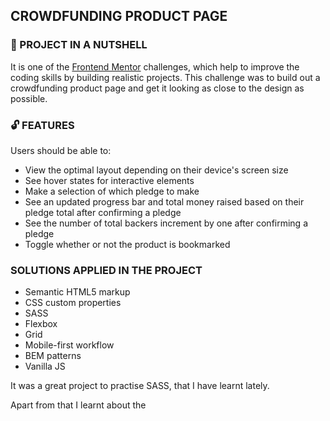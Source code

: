## CROWDFUNDING PRODUCT PAGE

### :shell: PROJECT IN A NUTSHELL

It is one of the [Frontend Mentor](https://www.frontendmentor.io) challenges, which help to improve the coding skills by building realistic projects.
This challenge was to build out a crowdfunding product page and get it looking as close to the design as possible.

### :unlock: FEATURES 

Users should be able to:

* View the optimal layout depending on their device's screen size
* See hover states for interactive elements
* Make a selection of which pledge to make
* See an updated progress bar and total money raised based on their pledge total after confirming a pledge
* See the number of total backers increment by one after confirming a pledge
* Toggle whether or not the product is bookmarked

###  SOLUTIONS APPLIED IN THE PROJECT

* Semantic HTML5 markup
* CSS custom properties
* SASS
* Flexbox
* Grid
* Mobile-first workflow
* BEM patterns
* Vanilla JS

It was a great project to practise SASS, that I have learnt lately. 

Apart from that I learnt about the <dialog> tag and applied it the modals/popups within this project. 
Further, I used the showmodal() method to open my modals. It allowed my to style a ::backdrop pseudo-element.
With the close() method I made it possible to close the modals.


###  SOLUTIONS I STILL WANT TO ADD 

* I would like to some more transitions

### :boom: PROJECT LIVE 


### 💻 TECHNOLOGIES

![HTML5](https://img.shields.io/badge/html5-%23E34F26.svg?style=for-the-badge&logo=html5&logoColor=white)
![CSS3](https://img.shields.io/badge/css3-%231572B6.svg?style=for-the-badge&logo=css3&logoColor=white)
![JavaScript](https://img.shields.io/badge/javascript-%23323330.svg?style=for-the-badge&logo=javascript&logoColor=%23F7DF1E)

### 🤝 SPECIALTHANKS

